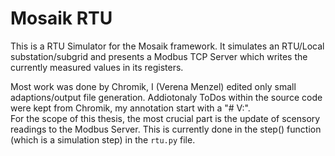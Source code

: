 # Mosaik RTU

This is a RTU Simulator for the Mosaik framework. It simulates an RTU/Local substation/subgrid and presents a Modbus TCP Server which writes the currently measured values in its registers.

Most work was done by Chromik, I (Verena Menzel) edited only small adaptions/output file generation.
Addiotonaly ToDos within the source code were kept from Chromik, my annotation start with a "# V:". 
<br>
For the scope of this thesis, the most crucial part is the update of scensory readings to the Modbus Server. This is currently done in the step() function (which is a simulation step) in the ``rtu.py`` file. 